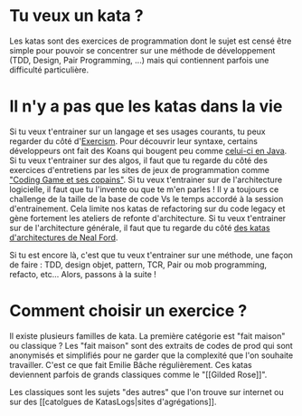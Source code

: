 # Tu veux un kata ?

Les katas sont des exercices de programmation dont le sujet est censé être simple pour pouvoir se concentrer sur une méthode de développement (TDD, Design, Pair Programming, ...) mais qui contiennent parfois une difficulté particulière.

# Il n'y a pas que les katas dans la vie
Si tu veux t'entrainer sur un langage et ses usages courants, tu peux regarder du côté d'[Exercism](https://exercism.org). Pour découvrir leur syntaxe, certains développeurs ont fait des Koans qui bougent peu comme [celui-ci en Java](https://github.com/matyb/java-koans).
Si tu veux t'entrainer sur des algos, il faut que tu regarde du côté des exercices d'entretiens par les sites de jeux de programmation comme ["Coding Game et ses copains"](https://www.codingame.com/work/blog/coding-assessment-tools/best-recruitment-tools-assess-recruit-programmers/).
Si tu veux t'entrainer sur de l'architecture logicielle, il faut que tu l'invente ou que te m'en parles !
Il y a toujours ce challenge de la taille de la base de code Vs le temps accordé à la session d'entrainement.
Cela limite nos katas de refactoring sur du code legacy et gène fortement les ateliers de refonte d'architecture.
Si tu veux t'entrainer sur de l'architecture générale, il faut que tu regarde du côté [des katas d'architectures de Neal Ford](https://www.architecturalkatas.com/).

Si tu est encore là, c'est que tu veux t'entrainer sur une méthode, une façon de faire : TDD, design objet, pattern, TCR, Pair ou mob programming, refacto, etc...
Alors, passons à la suite !

# Comment choisir un exercice ?

Il existe plusieurs familles de kata.
La première catégorie est "fait maison" ou classique ?
Les "fait maison" sont des extraits de codes de prod qui sont anonymisés et simplifiés pour ne garder que la complexité que l'on souhaite travailler.
C'est ce que fait Emilie Bâche régulièrement.
Ces katas deviennent parfois de grands classiques comme le "[[Gilded Rose]]".

Les classiques sont les sujets "des autres" que l'on trouve sur internet ou sur des [[catolgues de KatasLogs|sites d'agrégations]].